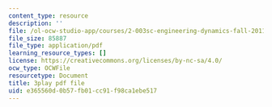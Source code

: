 ```yaml
---
content_type: resource
description: ''
file: /ol-ocw-studio-app/courses/2-003sc-engineering-dynamics-fall-2011/e365560d0b57fb01cc91f98ca1ebe517_63sIgMvBuEQ.pdf
file_size: 85887
file_type: application/pdf
learning_resource_types: []
license: https://creativecommons.org/licenses/by-nc-sa/4.0/
ocw_type: OCWFile
resourcetype: Document
title: 3play pdf file
uid: e365560d-0b57-fb01-cc91-f98ca1ebe517
---
```


